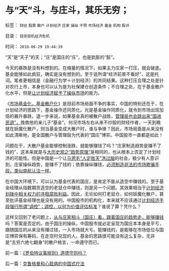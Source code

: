 # 与“天”斗，与庄斗，其乐无穷；

标签： `财经` `股票` `散户` `计划经济` `庄家` `操纵` `干预` `市场经济` `基金` `机构` `股评` 

目录： `投资投机经济危机`

时间： `2010-06-29 19:44:39`

“天”是“天子”的天；“庄”是国庄的“庄”，也是肮脏的“脏”。

今天的暴跌是没有料想到的。在缩量的情况下，如果主力庄家一打压，就会破底。基金能够如此疯狂，确实是没有想到的。至于说所谓“经济前景不看好”，这是托词。笔者更相信是（金融行为学＋计划经济）的共同结果。这种打压合理之处是针对农行上市，本身也可以认为是为社保建仓创造条件；不合理之处，在于基金散户化水平，但是[让计划经济赋予了操纵市场](../../../2008/4/28/公募基金不要再自信过头操纵市场玩自杀了.md)的能力。

《[市场基金化，基金散户化](../../../2010/6/23/市场干预：A股机构化和机构散户化.md)》是目前市场局面不争的事实，中国的特别还在于，在计划经济的思路下，基金操作还同质化。光是基金操作同质化，就令到市场出现加倍的暴升暴跌，退一步来说，如果基金真的被散户战胜，[管理层也会跳出来“国进民退”，](../../../2010/2/22/为什么三亚春节晒白肉成为时尚.md)挽救他的亲儿子“基金”。何况市场左右从来不炒股的财经作者，一天到晚就在妖魔化散户，则当基金变成大散户时，谁与争锋？因此，市场局面是从来没有如此清晰地，是全国散户与管理层为代表的“国庄”博弈。中国股市一直都是如此！

问题在于，大散户基金能够控制涨跌，就能够赚钱了吗？“庄家制造趋势是赚不了钱的”，这本来就是与[大历史观之“趋势原理”](../../../2010/4/28/大道无为：任何历史和现实的政策必须顺势而为.md)是相同的，也从根本上否定了计划经济的可能性。但是中国是一个让[马恩毛“人定胜天”洗过脑](../../../2009/5/1/人定胜天？马列唯心信仰对客观规律干预冲动.md)的社会，极少有人意识到，庄家操纵趋势，是赚不了钱的；依靠操纵赚钱，[必须制造非法的市场欺骗手段，类似南航认沽一样](../../../2008/6/10/市场干预价值先知制度投机者面对南航认沽有价值的事实.md)。

在中国大环境下，可以认为基金代表的国庄，是肯定不能从造空中赚钱的。至于基金经理从指数期货造空的老鼠仓中赚钱，则是另一个问题。其效果相当于[计划经济划拨中相关权力的寻租腐败利益](../../../2009/8/14/计划经济的划拨是寻租腐败之源.md)。因此，无论如何打老鼠仓，如何妖魔化散户，甚至批评基金经理也是没有用的。中国股市的机构化，本来就不应该通过[计划经济手段强行所谓“调控”；调控，以何为价值评估标准](../../../2009/5/1/赌场必杀技，市场计划经济行政干预之自欺欺人.md)？谁说了算？凭什么？

这样又回到了老问题上，[从与庄家相斗（国庄）看，跟着国庄的趋势走，能够赚钱](../../../2008/11/18/趋势投资：听庄家的话，赚庄家的钱.md)吗？答案是否定的。由于国庄的操纵，中国股市就必定呈现为国庄本本身是平亏，跟随国庄的从来没有赚过钱，一入市场就大亏。能赚钱的，是能够在市场低位与国庄博弈保有筹码，在走空时兑现的人。基金的思路很可能没有这么复杂，无非是“五穷六绝七翻身”的散户格言，一命遵守而已。



前一篇：[《罗伯特议事规则》道德守则吗？](../../../2010/6/28/《罗伯特议事规则》道德守则吗？.md)

后一篇：[克鲁格曼和心脏病的中国式疗法](../../../2010/6/29/克鲁格曼和心脏病的中国式疗法.md)